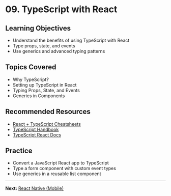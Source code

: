 # 09. TypeScript with React

## Learning Objectives
- Understand the benefits of using TypeScript with React
- Type props, state, and events
- Use generics and advanced typing patterns

## Topics Covered
- Why TypeScript?
- Setting up TypeScript in React
- Typing Props, State, and Events
- Generics in Components

## Recommended Resources
- [React + TypeScript Cheatsheets](https://react-typescript-cheatsheet.netlify.app/)
- [TypeScript Handbook](https://www.typescriptlang.org/docs/handbook/intro.html)
- [TypeScript React Docs](https://react-typescript-cheatsheet.netlify.app/docs/basic/setup/)

## Practice
- Convert a JavaScript React app to TypeScript
- Type a form component with custom event types
- Use generics in a reusable list component

---

**Next:** [React Native (Mobile)](../10-react-native/README.md)